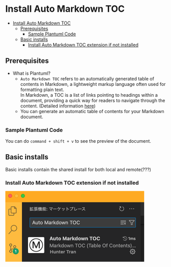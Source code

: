 # Install Auto Markdown TOC


<!-- TOC -->

- [Install Auto Markdown TOC](#install-auto-markdown-toc)
  - [Prerequisites](#prerequisites)
    - [Sample Plantuml Code](#sample-plantuml-code)
  - [Basic installs](#basic-installs)
    - [Install Auto Markdown TOC extension if not installed](#install-auto-markdown-toc-extension-if-not-installed)

<!-- /TOC -->
## Prerequisites
- What is Plantuml?
  - `Auto Markdown TOC` refers to an automatically generated table of contents in Markdown, a lightweight markup language often used for formatting plain text.  
  In Markdown, a TOC is a list of links pointing to headings within a document, providing a quick way for readers to navigate through the content. (Detailed information [here](https://marketplace.visualstudio.com/items?itemName=huntertran.auto-markdown-toc))
  - You can generate an automatic table of contents for your Markdown document.
  
### Sample Plantuml Code
You can do `command + shift + v` to see the preview of the document.

## Basic installs
Basic installs contain the shared install for both local and remote(???)

### Install Auto Markdown TOC extension if not installed
![install_vscode_toc](assets/install_vscode_toc.png)

